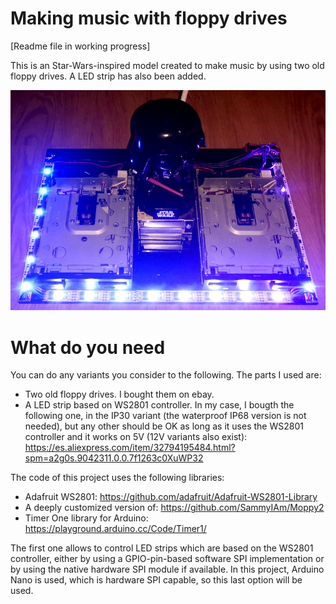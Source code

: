 # Making music with floppy drives

[Readme file in working progress]

This is an Star-Wars-inspired model created to make music by using two old floppy drives. A LED strip has also been added.

![Model image](/image/01_floppy_music_model.jpg)


# What do you need
You can do any variants you consider to the following. The parts I used are:
- Two old floppy drives. I bought them on ebay.
- A LED strip based on WS2801 controller. In my case, I bougth the following one, in the IP30 variant (the waterproof IP68 version is not needed), but any other should be OK as long as it uses the WS2801 controller and it works on 5V (12V variants also exist): https://es.aliexpress.com/item/32794195484.html?spm=a2g0s.9042311.0.0.7f1263c0XuWP32


The code of this project uses the following libraries:

- Adafruit WS2801: https://github.com/adafruit/Adafruit-WS2801-Library
- A deeply customized version of: https://github.com/SammyIAm/Moppy2
- Timer One library for Arduino: https://playground.arduino.cc/Code/Timer1/

The first one allows to control LED strips which are based on the WS2801 controller, either by using a GPIO-pin-based software SPI implementation or by using the native hardware SPI module if available. In this project, Arduino Nano is used, which is hardware SPI capable, so this last option will be used.


